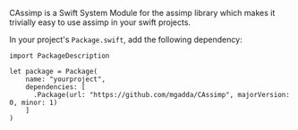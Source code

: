 CAssimp is a Swift System Module for the assimp library which makes
it trivially easy to use assimp in your swift projects.

In your project's `Package.swift`, add the following dependency:

```
import PackageDescription

let package = Package(
    name: "yourproject",
    dependencies: [
      .Package(url: "https://github.com/mgadda/CAssimp", majorVersion: 0, minor: 1)
    ]
)
```